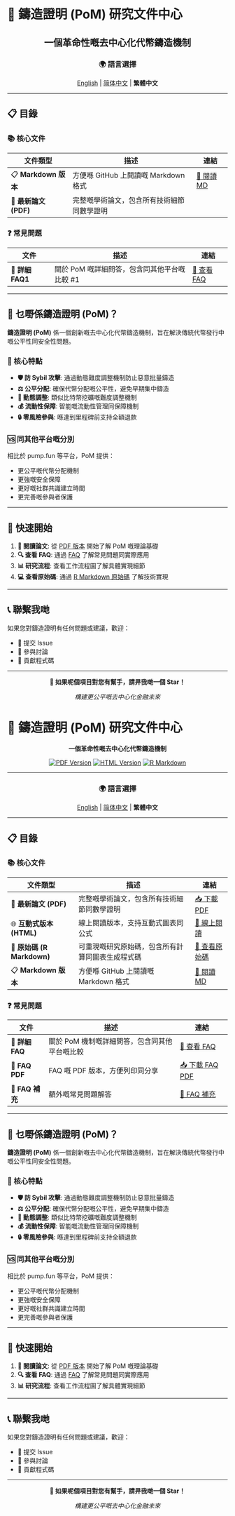 # 🚀 鑄造證明 (PoM) 研究文件中心

<div align="center">

## 一個革命性嘅去中心化代幣鑄造機制

### 🌍 語言選擇

[English](./README.md) | [简体中文](./README_zh.md) | **繁體中文**

</div>

---

## 📋 目錄

### 📚 核心文件

| 文件類型 | 描述 | 連結 |
|---------|------|------|
| 📋 **Markdown 版本** | 方便喺 GitHub 上閱讀嘅 Markdown 格式 | [📖 閱讀 MD](./doc/md/proof_of_mint_v1.1_hk.md) |
| 📄 **最新論文 (PDF)** | 完整嘅學術論文，包含所有技術細節同數學證明 ||

### ❓ 常見問題

| 文件 | 描述 | 連結 |
|------|------|------|
| 🤔 **詳細 FAQ1** | 關於 PoM 嘅詳細問答，包含同其他平台嘅比較 #1 | [📖 查看 FAQ](./doc/md/FAQ_index_hk.md) |

---

## 🎯 乜嘢係鑄造證明 (PoM)？

**鑄造證明 (PoM)** 係一個創新嘅去中心化代幣鑄造機制，旨在解決傳統代幣發行中嘅公平性同安全性問題。

### 🌟 核心特點

- **🛡️ 防 Sybil 攻擊**: 通過動態難度調整機制防止惡意批量鑄造
- **⚖️ 公平分配**: 確保代幣分配嘅公平性，避免早期集中鑄造
- **🔄 動態調整**: 類似比特幣挖礦嘅難度調整機制
- **💰 流動性保障**: 智能嘅流動性管理同保障機制
- **🔒 零風險參與**: 喺達到里程碑前支持全額退款

### 🆚 同其他平台嘅分別

相比於 pump.fun 等平台，PoM 提供：
- 更公平嘅代幣分配機制
- 更強嘅安全保障
- 更好嘅社群共識建立時間
- 更完善嘅參與者保護

---

## 🚀 快速開始

1. **📖 閱讀論文**: 從 [PDF 版本](./proof_of_mint_v1.1.pdf) 開始了解 PoM 嘅理論基礎
2. **🔍 查看 FAQ**: 通過 [FAQ](./FAQ.md) 了解常見問題同實際應用
3. **📊 研究流程**: 查看工作流程圖了解具體實現細節
4. **💻 查看原始碼**: 通過 [R Markdown 原始碼](./proof_of_mint_v1.1.Rmd) 了解技術實現

---

## 📞 聯繫我哋

如果您對鑄造證明有任何問題或建議，歡迎：

- 📧 提交 Issue
- 💬 參與討論
- 🔄 貢獻程式碼

---

<div align="center">

**🌟 如果呢個項目對您有幫手，請畀我哋一個 Star！**

*構建更公平嘅去中心化金融未來*

</div>


# 🚀 鑄造證明 (PoM) 研究文件中心

<div align="center">

**一個革命性嘅去中心化代幣鑄造機制**

[![PDF Version](https://img.shields.io/badge/PDF-最新論文-red?style=for-the-badge&logo=adobe)](./proof_of_mint_v1.1.pdf)
[![HTML Version](https://img.shields.io/badge/HTML-互動式查看-blue?style=for-the-badge&logo=html5)](./proof_of_mint_v1.1.html)
[![R Markdown](https://img.shields.io/badge/RMarkdown-原始碼-green?style=for-the-badge&logo=r)](./proof_of_mint_v1.1.Rmd)

---

### 🌍 語言選擇

[English](./README.md) | [简体中文](./README_zh.md) | **繁體中文**

</div>

---

## 📋 目錄

### 📚 核心文件

| 文件類型 | 描述 | 連結 |
|---------|------|------|
| 📄 **最新論文 (PDF)** | 完整嘅學術論文，包含所有技術細節同數學證明 | [📥 下載 PDF](./proof_of_mint_v1.1.pdf) |
| 🌐 **互動式版本 (HTML)** | 線上閱讀版本，支持互動式圖表同公式 | [🔗 線上閱讀](./proof_of_mint_v1.1.html) |
| 📝 **原始碼 (R Markdown)** | 可重現嘅研究原始碼，包含所有計算同圖表生成程式碼 | [📂 查看原始碼](./proof_of_mint_v1.1.Rmd) |
| 📋 **Markdown 版本** | 方便喺 GitHub 上閱讀嘅 Markdown 格式 | [📖 閱讀 MD](./proof_of_mint_v1.1.md) |

### ❓ 常見問題

| 文件 | 描述 | 連結 |
|------|------|------|
| 🤔 **詳細 FAQ** | 關於 PoM 機制嘅詳細問答，包含同其他平台嘅比較 | [📖 查看 FAQ](./FAQ.md) |
| 📑 **FAQ PDF** | FAQ 嘅 PDF 版本，方便列印同分享 | [📥 下載 FAQ PDF](./FAQ.pdf) |
| 📝 **FAQ 補充** | 額外嘅常見問題解答 | [📖 FAQ 補充](./FAQ_1.md) |

---

## 🎯 乜嘢係鑄造證明 (PoM)？

**鑄造證明 (PoM)** 係一個創新嘅去中心化代幣鑄造機制，旨在解決傳統代幣發行中嘅公平性同安全性問題。

### 🌟 核心特點

- **🛡️ 防 Sybil 攻擊**: 通過動態難度調整機制防止惡意批量鑄造
- **⚖️ 公平分配**: 確保代幣分配嘅公平性，避免早期集中鑄造
- **🔄 動態調整**: 類似比特幣挖礦嘅難度調整機制
- **💰 流動性保障**: 智能嘅流動性管理同保障機制
- **🔒 零風險參與**: 喺達到里程碑前支持全額退款

### 🆚 同其他平台嘅分別

相比於 pump.fun 等平台，PoM 提供：
- 更公平嘅代幣分配機制
- 更強嘅安全保障
- 更好嘅社群共識建立時間
- 更完善嘅參與者保護

---

## 🚀 快速開始

1. **📖 閱讀論文**: 從 [PDF 版本](./proof_of_mint_v1.1.pdf) 開始了解 PoM 嘅理論基礎
2. **🔍 查看 FAQ**: 通過 [FAQ](./FAQ_1_hk.md) 了解常見問題同實際應用
3. **📊 研究流程**: 查看工作流程圖了解具體實現細節

---

## 📞 聯繫我哋

如果您對鑄造證明有任何問題或建議，歡迎：

- 📧 提交 Issue
- 💬 參與討論
- 🔄 貢獻程式碼

---

<div align="center">

**🌟 如果呢個項目對您有幫手，請畀我哋一個 Star！**

*構建更公平嘅去中心化金融未來*

</div>
